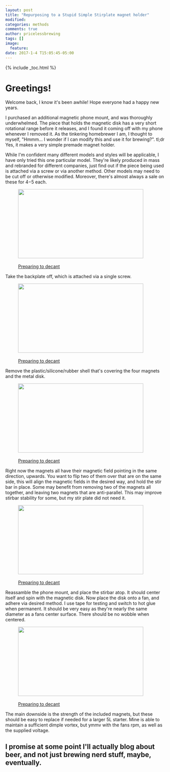 ```yaml
---
layout: post
title: "Repurposing to a Stupid Simple Stirplate magnet holder"
modified:
categories: methods
comments: true
author: pricelessbrewing
tags: []
image:
  feature:
date: 2017-1-4 T15:05:45-05:00
---
```

{% include _toc.html %}

# Greetings!

Welcome back, I know it's been awhile! Hope everyone had a happy new years.

I purchased an additional magnetic phone mount, and was thoroughly underwhelmed. The piece that holds the magnetic disk has a very short rotational range before it releases, and I found it coming off with my phone whenever I removed it. As the tinkering homebrewer I am, I thought to myself, "Hmmm... I wonder if I can modify this and use it for brewing?". tl;dr Yes, it makes a very simple premade magnet holder. 

While I'm confident many different models and styles will be applicable, I have only tried this one particular model. They're likely produced in mass and rebranded for different companies, just find out if the piece being used is attached via a screw or via another method. Other models may need to be cut off or otherwise modified. Moreover, there's almost always a sale on these for $4-$5 each.

<figure>
	<a href="http://pricelessbrewing.github.io/images/Magnet_1.jpg"><img src="http://pricelessbrewing.github.io/images/Magnet_1.jpg" width="392" height="216"></a>
	<figcaption><br><a href="http://pricelessbrewing.github.io/images/Magnet_1.jpg" title="Preparing to decant">Preparing to decant</a></figcaption>
</figure>


Take the backplate off, which is attached via a single screw. 

<figure>
	<a href="http://pricelessbrewing.github.io/images/Magnet_2.jpg"><img src="http://pricelessbrewing.github.io/images/Magnet_2.jpg" width="392" height="216"></a>
	<figcaption><br><a href="http://pricelessbrewing.github.io/images/Magnet_2.jpg" title="Preparing to decant">Preparing to decant</a></figcaption>
</figure>

Remove the plastic/silicone/rubber shell that's covering the four magnets and the metal disk. 

<figure>
	<a href="http://pricelessbrewing.github.io/images/Magnet_3.jpg"><img src="http://pricelessbrewing.github.io/images/Magnet_3.jpg" width="392" height="216"></a>
	<figcaption><br><a href="http://pricelessbrewing.github.io/images/Magnet_3.jpg" title="Preparing to decant">Preparing to decant</a></figcaption>
</figure>

Right now the magnets all have their magnetic field pointing in the same direction, upwards. You want to flip two of them over that are on the same side, this will align the magnetic fields in the desired way, and hold the stir bar in place. Some may benefit from removing two of the magnets all together, and leaving two magnets that are anti-parallel. This may improve stirbar stability for some, but my stir plate did not need it. 

<figure>
	<a href="http://pricelessbrewing.github.io/images/Magnet_4.jpg"><img src="http://pricelessbrewing.github.io/images/Magnet_4.jpg" width="392" height="216"></a>
	<figcaption><br><a href="http://pricelessbrewing.github.io/images/Magnet_4.jpg" title="Preparing to decant">Preparing to decant</a></figcaption>
</figure>

Reassamble the phone mount, and place the stirbar atop. It should center itself and spin with the magnetic disk. Now place the disk onto a fan, and adhere via desired method. I use tape for testing and switch to hot glue when permanent. It should be very easy as they're nearly the same diameter as a fans center surface. There should be no wobble when centered. 

<figure>
	<a href="http://pricelessbrewing.github.io/images/Magnet_5.jpg"><img src="http://pricelessbrewing.github.io/images/Magnet_5.jpg" width="392" height="216"></a>
	<figcaption><br><a href="http://pricelessbrewing.github.io/images/Magnet_5.jpg" title="Preparing to decant">Preparing to decant</a></figcaption>
</figure>

The main downside is the strength of the included magnets, but these should be easy to replace if needed for a larger 5L starter. Mine is able to maintain a sufficient dimple vortex, but ymmv with the fans rpm, as well as the supplied voltage. 

I promise at some point I'll actually blog about beer, and not just brewing nerd stuff, maybe, eventually. 
---




